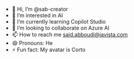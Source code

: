 - 👋 Hi, I’m @sab-creator
- 👀 I’m interested in AI
- 🌱 I’m currently learning Copilot Studio
- 💞️ I’m looking to collaborate on Azure AI
- 📫 How to reach me said.abboudi@javista.com
- 😄 Pronouns: He
- ⚡ Fun fact: My avatar is Corto

<!---
sab-creator/sab-creator is a ✨ special ✨ repository because its `README.md` (this file) appears on your GitHub profile.
You can click the Preview link to take a look at your changes.
--->
